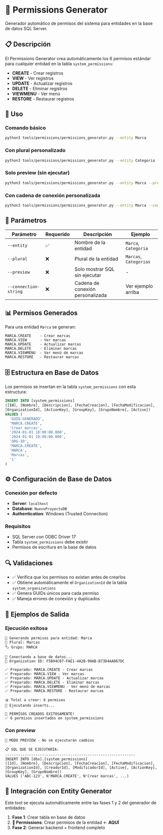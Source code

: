 # 🔐 Permissions Generator

Generador automático de permisos del sistema para entidades en la base de datos SQL Server.

## 📋 Descripción

El Permissions Generator crea automáticamente los 6 permisos estándar para cualquier entidad en la tabla `system_permissions`:

- **CREATE** - Crear registros
- **VIEW** - Ver registros
- **UPDATE** - Actualizar registros
- **DELETE** - Eliminar registros
- **VIEWMENU** - Ver menú
- **RESTORE** - Restaurar registros

## 🚀 Uso

### Comando básico
```bash
python3 tools/permissions/permissions_generator.py --entity Marca
```

### Con plural personalizado
```bash
python3 tools/permissions/permissions_generator.py --entity Categoria --plural Categorias
```

### Solo preview (sin ejecutar)
```bash
python3 tools/permissions/permissions_generator.py --entity Marca --preview
```

### Con cadena de conexión personalizada
```bash
python3 tools/permissions/permissions_generator.py --entity Marca --connection-string "Server=mi-server;Database=mi-db;Trusted_Connection=yes;"
```

## 🔧 Parámetros

| Parámetro | Requerido | Descripción | Ejemplo |
|-----------|-----------|-------------|---------|
| `--entity` | ✅ | Nombre de la entidad | `Marca`, `Categoria` |
| `--plural` | ❌ | Plural de la entidad | `Marcas`, `Categorias` |
| `--preview` | ❌ | Solo mostrar SQL sin ejecutar | - |
| `--connection-string` | ❌ | Cadena de conexión personalizada | Ver ejemplo arriba |

## 📊 Permisos Generados

Para una entidad `Marca` se generan:

```
MARCA.CREATE    - Crear marcas
MARCA.VIEW      - Ver marcas  
MARCA.UPDATE    - Actualizar marcas
MARCA.DELETE    - Eliminar marcas
MARCA.VIEWMENU  - Ver menú de marcas
MARCA.RESTORE   - Restaurar marcas
```

## 🗄️ Estructura en Base de Datos

Los permisos se insertan en la tabla `system_permissions` con esta estructura:

```sql
INSERT INTO [system_permissions] 
([Id], [Nombre], [Descripcion], [FechaCreacion], [FechaModificacion], 
[OrganizationId], [ActionKey], [GroupKey], [GrupoNombre], [Active]) 
VALUES (
  'GUID-GENERADO',
  'MARCA.CREATE',
  'Crear marcas',
  '2024-01-01 10:00:00.000',
  '2024-01-01 10:00:00.000',
  'ORG-ID',
  'MARCA.CREATE',
  'MARCA',
  'Marcas',
  '1'
)
```

## ⚙️ Configuración de Base de Datos

### Conexión por defecto
- **Server**: `localhost`
- **Database**: `NuevoProyectoDB`  
- **Authentication**: Windows (Trusted Connection)

### Requisitos
- SQL Server con ODBC Driver 17
- Tabla `system_permissions` debe existir
- Permisos de escritura en la base de datos

## 🔍 Validaciones

- ✅ Verifica que los permisos no existan antes de crearlos
- ✅ Obtiene automáticamente el `OrganizationId` de la tabla `system_organizations`
- ✅ Genera GUIDs únicos para cada permiso
- ✅ Maneja errores de conexión y duplicados

## 📝 Ejemplos de Salida

### Ejecución exitosa
```
🔐 Generando permisos para entidad: Marca
📝 Plural: Marcas
🏷️ Grupo: MARCA

🔌 Conectando a base de datos...
🏢 Organization ID: F5B94C07-FAE1-4A2B-90AB-B73D4AAD67DC

✅ Preparado: MARCA.CREATE - Crear marcas
✅ Preparado: MARCA.VIEW - Ver marcas
✅ Preparado: MARCA.UPDATE - Actualizar marcas
✅ Preparado: MARCA.DELETE - Eliminar marcas
✅ Preparado: MARCA.VIEWMENU - Ver menú de marcas
✅ Preparado: MARCA.RESTORE - Restaurar marcas

📊 Total a crear: 6 permisos
💾 Ejecutando inserts...

🎉 PERMISOS CREADOS EXITOSAMENTE!
✅ 6 permisos insertados en system_permissions
```

### Con preview
```
👀 MODO PREVIEW - No se ejecutarán cambios

📋 SQL QUE SE EJECUTARÍA:
------------------------------------------------------------
INSERT INTO [dbo].[system_permissions] 
([Id], [Nombre], [Descripcion], [FechaCreacion], [FechaModificacion], 
[OrganizationId], [CreadorId], [ModificadorId], [Active], [ActionKey], [GroupKey], [GrupoNombre]) 
VALUES ('ABC-123', N'MARCA.CREATE', N'Crear marcas', ...)
```

## 🔄 Integración con Entity Generator

Este tool se ejecuta automáticamente entre las fases 1 y 2 del generador de entidades:

1. **Fase 1**: Crear tabla en base de datos
2. **🔐 Permissions**: Crear permisos de la entidad ← **AQUÍ**
3. **Fase 2**: Generar backend + frontend completo